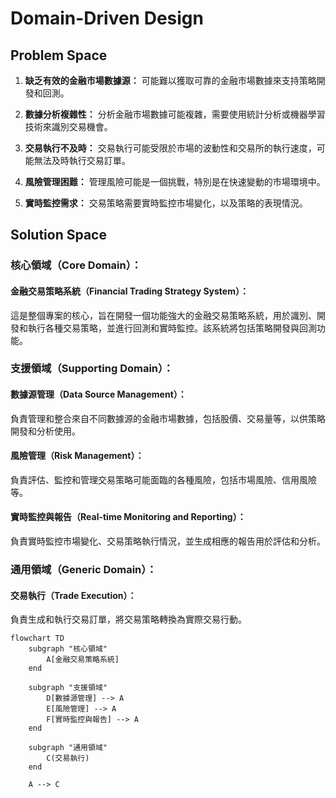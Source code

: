 # Domain-Driven Design

## Problem Space

1. **缺乏有效的金融市場數據源：** 可能難以獲取可靠的金融市場數據來支持策略開發和回測。

2. **數據分析複雜性：** 分析金融市場數據可能複雜，需要使用統計分析或機器學習技術來識別交易機會。

3. **交易執行不及時：** 交易執行可能受限於市場的波動性和交易所的執行速度，可能無法及時執行交易訂單。

4. **風險管理困難：** 管理風險可能是一個挑戰，特別是在快速變動的市場環境中。

5. **實時監控需求：** 交易策略需要實時監控市場變化，以及策略的表現情況。

## Solution Space

### 核心領域（Core Domain）：

#### 金融交易策略系統（Financial Trading Strategy System）：

這是整個專案的核心，旨在開發一個功能強大的金融交易策略系統，用於識別、開發和執行各種交易策略，並進行回測和實時監控。該系統將包括策略開發與回測功能。

### 支援領域（Supporting Domain）：

#### 數據源管理（Data Source Management）：

負責管理和整合來自不同數據源的金融市場數據，包括股價、交易量等，以供策略開發和分析使用。

#### 風險管理（Risk Management）：

負責評估、監控和管理交易策略可能面臨的各種風險，包括市場風險、信用風險等。

#### 實時監控與報告（Real-time Monitoring and Reporting）：

負責實時監控市場變化、交易策略執行情況，並生成相應的報告用於評估和分析。

### 通用領域（Generic Domain）：

#### 交易執行（Trade Execution）：

負責生成和執行交易訂單，將交易策略轉換為實際交易行動。

```mermaid
flowchart TD
    subgraph "核心領域"
        A[金融交易策略系統]
    end

    subgraph "支援領域"
        D[數據源管理] --> A
        E[風險管理] --> A
        F[實時監控與報告] --> A
    end

    subgraph "通用領域"
        C(交易執行)
    end

    A --> C
```
